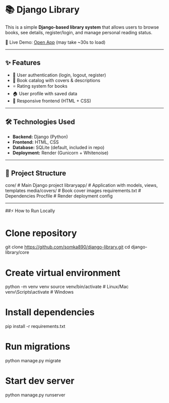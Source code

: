# 📚 Django Library

This is a simple **Django-based library system** that allows users to browse books, see details, register/login, and manage personal reading status.  

🚀 Live Demo: [Open App](https://django-library-k71m.onrender.com)  (may take ~30s to load)

---

## ✨ Features
- 👤 User authentication (login, logout, register)  
- 📖 Book catalog with covers & descriptions  
- ⭐ Rating system for books  
- 🏠 User profile with saved data  
- 🎨 Responsive frontend (HTML + CSS)  

---

## 🛠️ Technologies Used
- **Backend:** Django (Python)  
- **Frontend:** HTML, CSS  
- **Database:** SQLite (default, included in repo)  
- **Deployment:** Render (Gunicorn + Whitenoise)  

---

## 📂 Project Structure
core/              # Main Django project
libraryapp/        # Application with models, views, templates
media/covers/      # Book cover images
requirements.txt   # Dependencies
Procfile           # Render deployment config

---

##⚡ How to Run Locally
# Clone repository
git clone https://github.com/somka890/django-library.git
cd django-library/core

# Create virtual environment
python -m venv venv
source venv/bin/activate  # Linux/Mac
venv\Scripts\activate     # Windows

# Install dependencies
pip install -r requirements.txt

# Run migrations
python manage.py migrate

# Start dev server
python manage.py runserver

